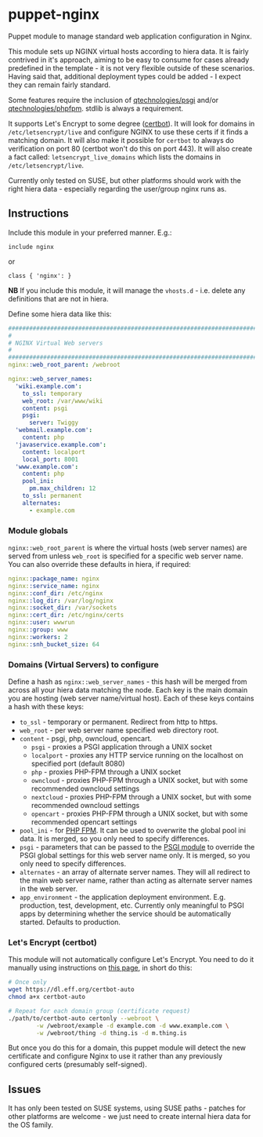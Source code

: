 # puppet-nginx
Puppet module to manage standard web application configuration in Nginx.

This module sets up NGINX virtual hosts according to hiera data.  It is fairly contrived in it's approach, aiming to be easy to consume for cases already predefined in the template - it is not very flexible outside of these scenarios.  Having said that, additional deployment types could be added - I expect they can remain fairly standard.

Some features require the inclusion of [qtechnologies/psgi](https://github.com/Q-Technologies/puppet-psgi.git) and/or [qtechnologies/phpfpm](https://github.com/Q-Technologies/puppet-phpfpm.git). stdlib is always a requirement.

It supports Let's Encrypt to some degree ([certbot](https://certbot.eff.org/#pip-nginx)). It will look for domains in `/etc/letsencrypt/live` and configure NGINX to use these certs if it finds a matching domain. It will also make it possible for `certbot` to always do verification on port 80 (certbot won't do this on port 443).  It will also create a fact called: `letsencrypt_live_domains` which lists the domains in `/etc/letsencrypt/live`.

Currently only tested on SUSE, but other platforms should work with the right hiera data - especially regarding the user/group nginx runs as.

## Instructions
Include this module in your preferred manner.  E.g.:
```puppet
include nginx
```
or
```puppet
class { 'nginx': }
```

**NB** If you include this module, it will manage the `vhosts.d` - i.e. delete any definitions that are not in hiera.

Define some hiera data like this:
```yaml
################################################################################
#
# NGINX Virtual Web servers
#
################################################################################
nginx::web_root_parent: /webroot

nginx::web_server_names:
  'wiki.example.com':
    to_ssl: temporary
    web_root: /var/www/wiki
    content: psgi
    psgi:
      server: Twiggy
  'webmail.example.com':
    content: php
  'javaservice.example.com':
    content: localport
    local_port: 8001
  'www.example.com':
    content: php
    pool_ini:
      pm.max_children: 12
    to_ssl: permanent
    alternates:
      - example.com
```
### Module globals
`nginx::web_root_parent` is where the virtual hosts (web server names) are served from unless `web_root` is specified for a specific web server name. You can also override these defaults in hiera, if required:
```yaml
nginx::package_name: nginx
nginx::service_name: nginx
nginx::conf_dir: /etc/nginx
nginx::log_dir: /var/log/nginx
nginx::socket_dir: /var/sockets
nginx::cert_dir: /etc/nginx/certs
nginx::user: wwwrun
nginx::group: www
nginx::workers: 2
nginx::snh_bucket_size: 64
```

### Domains (Virtual Servers) to configure
Define a hash as `nginx::web_server_names` - this hash will be merged from across all your hiera data matching the node.  Each key is the main domain you are hosting (web server name/virtual host).  Each of these keys contains a hash with these keys:
* `to_ssl` - temporary or permanent.  Redirect from http to https.
* `web_root` - per web server name specified web directory root.
* `content` - psgi, php, owncloud, opencart.
  * `psgi` - proxies a PSGI application through a UNIX socket
  * `localport` - proxies any HTTP service running on the localhost on specified port (default 8080)
  * `php` - proxies PHP-FPM through a UNIX socket
  * `owncloud` - proxies PHP-FPM through a UNIX socket, but with some recommended owncloud settings
  * `nextcloud` - proxies PHP-FPM through a UNIX socket, but with some recommended owncloud settings
  * `opencart` - proxies PHP-FPM through a UNIX socket, but with some recommended opencart settings
* `pool_ini` - for [PHP FPM](https://github.com/Q-Technologies/puppet-phpfpm.git). It can be used to overwrite the global pool ini data.  It is merged, so you only need to specify differences.
* `psgi` - parameters that can be passed to the [PSGI module](https://github.com/Q-Technologies/puppet-psgi.git) to override the PSGI global settings for this web server name only.  It is merged, so you only need to specify differences.
* `alternates` - an array of alternate server names.  They will all redirect to the main web server name, rather than acting as alternate server names in the web server.
* `app_environment` - the application deployment environment.  E.g. production, test, development, etc.  Currently only meaningful to PSGI apps by determining whether the service should be automatically started.  Defaults to production.

### Let's Encrypt (certbot)
This module will not automatically configure Let's Encrypt.  You need to do it manually using instructions on [this page](https://certbot.eff.org/#pip-nginx), in short do this:
```bash
# Once only
wget https://dl.eff.org/certbot-auto
chmod a+x certbot-auto

# Repeat for each domain group (certificate request)
./path/to/certbot-auto certonly --webroot \
        -w /webroot/example -d example.com -d www.example.com \
        -w /webroot/thing -d thing.is -d m.thing.is
```
But once you do this for a domain, this puppet module will detect the new certificate and configure Nginx to use it rather than any previously configured certs (presumably self-signed).

## Issues

It has only been tested on SUSE systems, using SUSE paths - patches for other platforms are welcome - we just need to create internal hiera data for the OS family.
